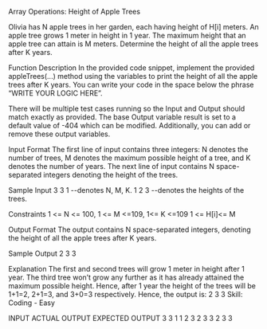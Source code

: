 Array Operations: Height of Apple Trees

Olivia has N apple trees in her garden, each having height of H[i] meters.
An apple tree grows 1 meter in height in 1 year.
The maximum height that an apple tree can attain is M meters.
Determine the height of all the apple trees after K years.

Function Description
In the provided code snippet, implement the provided appleTrees(...) method using the variables to print the height of all the apple trees after K years. You can write your code in the space below the phrase “WRITE YOUR LOGIC HERE”.

There will be multiple test cases running so the Input and Output should match exactly as provided.
The base Output variable result is set to a default value of -404 which can be modified. Additionally, you can add or remove these output variables. 

Input Format
The first line of input contains three integers: N denotes the number of trees, M denotes the maximum possible height of a tree, and K denotes the number of years.
The next line of input contains N space-separated integers denoting the height of the trees.

Sample Input
3 3 1           --denotes N, M, K.
1 2 3           --denotes the heights of the trees. 

Constraints
1 <= N <= 100, 1 <= M <=109, 1<= K <=109
1 <= H[i]<= M

Output Format
The output contains N space-separated integers, denoting the height of all the apple trees after K years.

Sample Output
2 3 3
 
Explanation
The first and second trees will grow 1 meter in height after 1 year.
The third tree won’t grow any further as it has already attained the maximum possible height.
Hence, after 1 year the height of the trees will be 1+1=2, 2+1=3, and 3+0=3 respectively.
Hence, the output is:
2 3 3
Skill: Coding - Easy

INPUT	ACTUAL OUTPUT	EXPECTED OUTPUT
3 3 1 
1 2 3	2 3 3	        2 3 3
